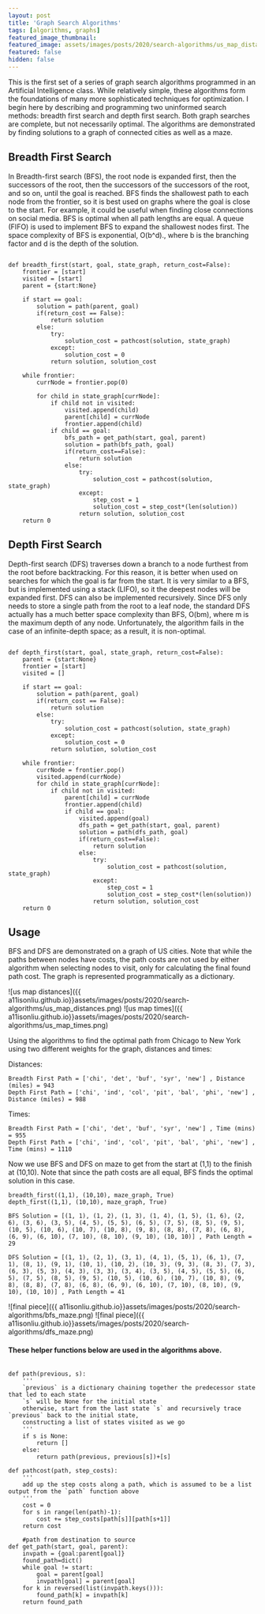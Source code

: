 ```yaml
---
layout: post
title: 'Graph Search Algorithms'
tags: [algorithms, graphs]
featured_image_thumbnail:
featured_image: assets/images/posts/2020/search-algorithms/us_map_distances.png
featured: false
hidden: false
---
```


This is the first set of a series of graph search algorithms programmed in an Artificial Intelligence class. While relatively simple, these algorithms form the foundations of many more sophisticated techniques for optimization. I begin here by describing and programming two uninformed search methods: breadth first search and depth first search. Both graph searches are complete, but not necessarily optimal. The algorithms are demonstrated by finding solutions to a graph of connected cities as well as a maze.


## Breadth First Search
In Breadth-first search (BFS), the root node is expanded first, then the successors of the root, then the successors of the successors of the root, and so on, until the goal is reached. BFS finds the shallowest path to each node from the frontier, so it is best used on graphs where the goal is close to the start. For example, it could be useful when finding close connections on social media. BFS is optimal when all path lengths are equal. A queue (FIFO) is used to implement BFS to expand the shallowest nodes first. The space complexity of BFS is exponential, O(b^d)., where b is the branching factor and d is the depth of the solution.

<pre><code class="language-python">
def breadth_first(start, goal, state_graph, return_cost=False):
    frontier = [start]
    visited = [start]
    parent = {start:None}
    
    if start == goal:
        solution = path(parent, goal)
        if(return_cost == False):
            return solution
        else:
            try:
                solution_cost = pathcost(solution, state_graph)
            except:
                solution_cost = 0
            return solution, solution_cost
        
    while frontier:
        currNode = frontier.pop(0)

        for child in state_graph[currNode]:
            if child not in visited:
                visited.append(child)
                parent[child] = currNode
                frontier.append(child)
            if child == goal:
                bfs_path = get_path(start, goal, parent)
                solution = path(bfs_path, goal)
                if(return_cost==False):
                    return solution
                else:
                    try:
                        solution_cost = pathcost(solution, state_graph)
                    except:
                        step_cost = 1
                        solution_cost = step_cost*(len(solution))
                    return solution, solution_cost
    return 0
</code></pre>


## Depth First Search
Depth-first search (DFS) traverses down a branch to a node furthest from the root before backtracking. For this reason, it is better when used on searches for which the goal is far from the start. It is very similar to a BFS, but is implemented using a stack (LIFO), so it the deepest nodes will be expanded first. DFS can also be implemented recursively. Since DFS only needs to store a single path from the root to a leaf node, the standard DFS actually has a much better space complexity than BFS, O(bm), where m is the maximum depth of any node. Unfortunately, the algorithm fails in the case of an infinite-depth space; as a result, it is non-optimal.

<pre><code class="language-python">
def depth_first(start, goal, state_graph, return_cost=False):
    parent = {start:None}
    frontier = [start]
    visited = []
    
    if start == goal:
        solution = path(parent, goal)
        if(return_cost == False):
            return solution
        else:
            try:
                solution_cost = pathcost(solution, state_graph)
            except:
                solution_cost = 0
            return solution, solution_cost
    
    while frontier:
        currNode = frontier.pop()
        visited.append(currNode)
        for child in state_graph[currNode]:
            if child not in visited:
                parent[child] = currNode
                frontier.append(child)
                if child == goal:
                    visited.append(goal)
                    dfs_path = get_path(start, goal, parent)
                    solution = path(dfs_path, goal)
                    if(return_cost==False):
                        return solution
                    else:
                        try:
                            solution_cost = pathcost(solution, state_graph)
                        except:
                            step_cost = 1
                            solution_cost = step_cost*(len(solution))
                        return solution, solution_cost
    return 0
</code></pre>

## Usage

BFS and DFS are demonstrated on a graph of US cities. Note that while the paths between nodes have costs, the path costs are not used by either algorithm when selecting nodes to visit, only for calculating the final found path cost. The graph is represented programmatically as a dictionary.

![us map distances]({{ a11isonliu.github.io}}assets/images/posts/2020/search-algorithms/us_map_distances.png)
![us map times]({{ a11isonliu.github.io}}assets/images/posts/2020/search-algorithms/us_map_times.png)

Using the algorithms to find the optimal path from Chicago to New York using two different weights for the graph, distances and times:

Distances:
```
Breadth First Path = ['chi', 'det', 'buf', 'syr', 'new'] , Distance (miles) = 943
Depth First Path = ['chi', 'ind', 'col', 'pit', 'bal', 'phi', 'new'] , Distance (miles) = 988
```

Times:
```
Breadth First Path = ['chi', 'det', 'buf', 'syr', 'new'] , Time (mins) = 955
Depth First Path = ['chi', 'ind', 'col', 'pit', 'bal', 'phi', 'new'] , Time (mins) = 1110
```

Now we use BFS and DFS on maze to get from the start at (1,1) to the finish at (10,10). Note that since the path costs are all equal, BFS finds the optimal solution in this case.

```
breadth_first((1,1), (10,10), maze_graph, True)
depth_first((1,1), (10,10), maze_graph, True)

BFS Solution = [(1, 1), (1, 2), (1, 3), (1, 4), (1, 5), (1, 6), (2, 6), (3, 6), (3, 5), (4, 5), (5, 5), (6, 5), (7, 5), (8, 5), (9, 5), (10, 5), (10, 6), (10, 7), (10, 8), (9, 8), (8, 8), (7, 8), (6, 8), (6, 9), (6, 10), (7, 10), (8, 10), (9, 10), (10, 10)] , Path Length = 29

DFS Solution = [(1, 1), (2, 1), (3, 1), (4, 1), (5, 1), (6, 1), (7, 1), (8, 1), (9, 1), (10, 1), (10, 2), (10, 3), (9, 3), (8, 3), (7, 3), (6, 3), (5, 3), (4, 3), (3, 3), (3, 4), (3, 5), (4, 5), (5, 5), (6, 5), (7, 5), (8, 5), (9, 5), (10, 5), (10, 6), (10, 7), (10, 8), (9, 8), (8, 8), (7, 8), (6, 8), (6, 9), (6, 10), (7, 10), (8, 10), (9, 10), (10, 10)] , Path Length = 41
```
![final piece]({{ a11isonliu.github.io}}assets/images/posts/2020/search-algorithms/bfs_maze.png)
![final piece]({{ a11isonliu.github.io}}assets/images/posts/2020/search-algorithms/dfs_maze.png)

#### These helper functions below are used in the algorithms above.

<pre><code class="language-python">
def path(previous, s): 
    '''
    `previous` is a dictionary chaining together the predecessor state that led to each state
    `s` will be None for the initial state
    otherwise, start from the last state `s` and recursively trace `previous` back to the initial state,
    constructing a list of states visited as we go
    '''
    if s is None:
        return []
    else:
        return path(previous, previous[s])+[s]

def pathcost(path, step_costs):
    '''
    add up the step costs along a path, which is assumed to be a list output from the `path` function above
    '''
    cost = 0
    for s in range(len(path)-1):
        cost += step_costs[path[s]][path[s+1]]
    return cost
    
    #path from destination to source
def get_path(start, goal, parent):
    invpath = {goal:parent[goal]}
    found_path=dict()
    while goal != start:
        goal = parent[goal]
        invpath[goal] = parent[goal]
    for k in reversed(list(invpath.keys())):
        found_path[k] = invpath[k]
    return found_path
</code></pre>


